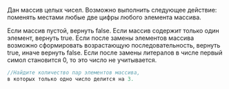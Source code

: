 Дан массив целых чисел. 
Возможно выполнить следующее действие: поменять местами любые две цифры любого элемента массива.

Если массив пустой, вернуть false.
Если массив содержит только один элемент, вернуть true.
Если после замены элементов массива возможно сформировать возрастающую последовательность, вернуть true, иначе вернуть false.
Если после замены литералов в числе первый симол становится 0, то это число не учитывается.

```java
//Найдите количество пар элементов массива,
в которых только одно число делится на 3.